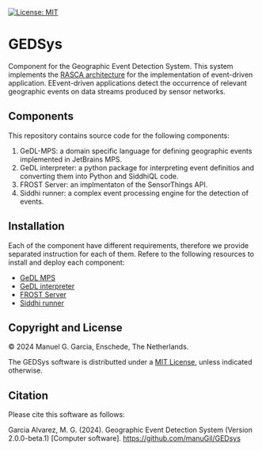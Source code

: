 
[![License: MIT](https://img.shields.io/badge/License-MIT-yellow.svg)](https://opensource.org/licenses/MIT)

# GEDSys

Component for the Geographic Event Detection System. This system implements the [RASCA architecture](https://doi.org/10.3390/s19061372) for the implementation of event-driven application. EEvent-driven applications detect the occurrence of relevant geographic events on data streams produced by sensor networks.


## Components

This repository contains source code for the following components:

1. GeDL-MPS: a domain specific language for defining geographic events implemented in JetBrains MPS.
2. GeDL interpreter: a python package for interpreting event definitios and converting them into Python and SiddhiQL code.
3. FROST Server: an implmentaton of the SensorThings API.
4. Siddhi runner: a complex event processing engine for the detection of events.

## Installation

Each of the component have different requirements, therefore we provide separated instruction for each of them. Refere to the following resources to install and deploy each component:

- [GeDL MPS](./GeDL/README.md)
- [GeDL interpreter](./gedl-interpreter/README.md)
- [FROST Server](./frost-server/README.md)
- [Siddhi runner](./siddhi-runner/README.md)

## Copyright and License

&copy; 2024 Manuel G. Garcia, Enschede, The Netherlands. 

The GEDSys software is distributted under a [MIT License](./LICENSE), unless indicated otherwise.

## Citation

Please cite this software as follows:

Garcia Alvarez, M. G. (2024). Geographic Event Detection System (Version 2.0.0-beta.1) [Computer software]. https://github.com/manuGil/GEDsys

 